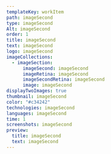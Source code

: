 ```yaml
---
templateKey: workItem
path: imageSecond
type: imageSecond
Alt: imageSecond
order: 1
title: imageSecond
text: imageSecond
logo: imageSecond
imageCollections:
  - imageSection:
      imageSecond: imageSecond
      imageRetina: imageSecond
      imageSecondRetina: imageSecond
      image: imageSecond
displayTwoImages: true
thumbnail: imageSecond
color: "#c34242"
technologies: imageSecond
languages: imageSecond
time: 1
screenshots: imageSecond
preview:
  title: imageSecond
  text: imageSecond
---
```


